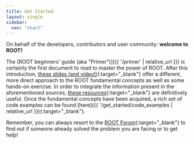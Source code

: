 ```yaml
---
title: Get Started
layout: single
sidebar:
  nav: "start"
---
```


On behalf of the developers, contributors and user community: **welcome to ROOT!**

The [ROOT beginners' guide (aka "Primer")]({{ '/primer' | relative_url }})
is certainly the first document to read to master the power of ROOT.
After this introduction,
[these slides (and video!)](https://indico.cern.ch/event/395198){:target="_blank"} offer a
different, more direct approach to the ROOT fundamental
concepts as well as some hands-on exercise. In order to integrate the information present
in the aforementioned sources, [these resources](courses){:target="_blank"}
are definitively useful. Once the fundamental concepts have been acquired, a rich set of
code examples can be found [here]({{ '/get_started/code_examples | relative_url }}){:target="_blank"}.

Remember, you can always resort to the
[ROOT Forum](https://root-forum.cern.ch){:target="_blank"}
to find out if someone already solved the problem you are facing or to get help!


